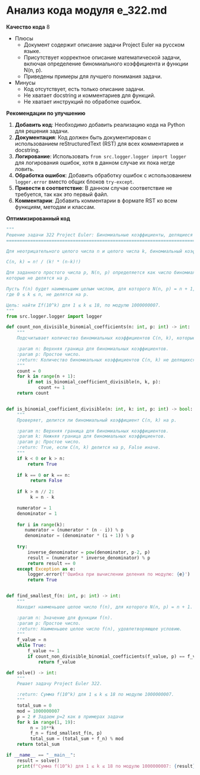 # Анализ кода модуля e_322.md

**Качество кода**
8
-  Плюсы
    - Документ содержит описание задачи Project Euler на русском языке.
    - Присутствует корректное описание математической задачи, включая определение биномиального коэффициента и функции N(n, p).
    - Приведены примеры для лучшего понимания задачи.
-  Минусы
    - Код отсутствует, есть только описание задачи.
    - Не хватает docstring и комментариев для функций.
    - Не хватает инструкций по обработке ошибок.

**Рекомендации по улучшению**

1.  **Добавить код**: Необходимо добавить реализацию кода на Python для решения задачи.
2.  **Документация**: Код должен быть документирован с использованием reStructuredText (RST) для всех комментариев и docstring.
3.  **Логирование**: Использовать `from src.logger.logger import logger` для логирования ошибок, хотя в данном случае их пока негде ловить.
4.  **Обработка ошибок**: Добавить обработку ошибок с использованием `logger.error` вместо общих блоков `try-except`.
5.  **Привести в соответствие**: В данном случае соответствие не требуется, так как это первый файл.
6.  **Комментарии**: Добавить комментарии в формате RST ко всем функциям, методам и классам.

**Оптимизированный код**

```python
"""
Решение задачи 322 Project Euler: Биномиальные коэффициенты, делящиеся на простые числа.
=========================================================================================

Для неотрицательного целого числа n и целого числа k, биномиальный коэффициент C(n, k) определяется как:

C(n, k) = n! / (k! * (n-k)!)

Для заданного простого числа p, N(n, p) определяется как число биномиальных коэффициентов C(n, k), где 0 ≤ k ≤ n,
которые не делятся на p.

Пусть f(n) будет наименьшим целым числом, для которого N(n, p) = n + 1, то есть, все биномиальные коэффициенты C(n, k),
где 0 ≤ k ≤ n, не делятся на p.

Цель: найти Σf(10^k) для 1 ≤ k ≤ 18, по модулю 1000000007.
"""
from src.logger.logger import logger

def count_non_divisible_binomial_coefficients(n: int, p: int) -> int:
    """
    Подсчитывает количество биномиальных коэффициентов C(n, k), которые не делятся на p.

    :param n: Верхняя граница для биномиальных коэффициентов.
    :param p: Простое число.
    :return: Количество биномиальных коэффициентов C(n, k) не делящихся на p.
    """
    count = 0
    for k in range(n + 1):
        if not is_binomial_coefficient_divisible(n, k, p):
            count += 1
    return count


def is_binomial_coefficient_divisible(n: int, k: int, p: int) -> bool:
    """
    Проверяет, делится ли биномиальный коэффициент C(n, k) на p.

    :param n: Верхняя граница для биномиальных коэффициентов.
    :param k: Нижняя граница для биномиальных коэффициентов.
    :param p: Простое число.
    :return: True, если C(n, k) делится на p, False иначе.
    """
    if k < 0 or k > n:
        return True
    
    if k == 0 or k == n:
         return False
    
    if k > n // 2:
         k = n - k

    numerator = 1
    denominator = 1
    
    for i in range(k):
       numerator = (numerator * (n - i)) % p
       denominator = (denominator * (i + 1)) % p
    
    try:
        inverse_denominator = pow(denominator, p-2, p)
        result = (numerator * inverse_denominator) % p
        return result == 0
    except Exception as e:
        logger.error(f'Ошибка при вычислении деления по модулю: {e}')
        return True


def find_smallest_f(n: int, p: int) -> int:
    """
    Находит наименьшее целое число f(n), для которого N(n, p) = n + 1.

    :param n: Значение для функции f(n).
    :param p: Простое число.
    :return: Наименьшее целое число f(n), удовлетворяющее условию.
    """
    f_value = n
    while True:
        f_value += 1
        if count_non_divisible_binomial_coefficients(f_value, p) == f_value + 1:
            return f_value

def solve() -> int:
    """
    Решает задачу Project Euler 322.

    :return: Сумма f(10^k) для 1 ≤ k ≤ 18 по модулю 1000000007.
    """
    total_sum = 0
    mod = 1000000007
    p = 2 # Задаем p=2 как в примерах задачи
    for k in range(1, 19):
         n = 10**k
         f_n = find_smallest_f(n, p)
         total_sum = (total_sum + f_n) % mod
    return total_sum

if __name__ == "__main__":
    result = solve()
    print(f"Сумма f(10^k) для 1 ≤ k ≤ 18 по модулю 1000000007: {result}")
```